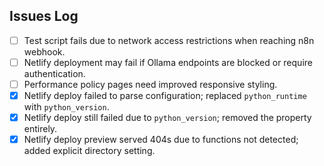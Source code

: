 ## Issues Log

- [ ] Test script fails due to network access restrictions when reaching n8n webhook.
- [ ] Netlify deployment may fail if Ollama endpoints are blocked or require authentication.
- [ ] Performance policy pages need improved responsive styling.
- [x] Netlify deploy failed to parse configuration; replaced `python_runtime` with `python_version`.
- [x] Netlify deploy still failed due to `python_version`; removed the property entirely.
- [x] Netlify deploy preview served 404s due to functions not detected; added explicit directory setting.

